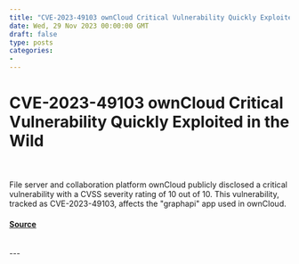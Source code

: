 ```yaml
---
title: "CVE-2023-49103 ownCloud Critical Vulnerability Quickly Exploited in the Wild"
date: Wed, 29 Nov 2023 00:00:00 GMT
draft: false
type: posts
categories: 
- 
---
```

# CVE-2023-49103 ownCloud Critical Vulnerability Quickly Exploited in the Wild

<br/>

<br/>
File server and collaboration platform ownCloud publicly disclosed a critical vulnerability with a CVSS severity rating of 10 out of 10. This vulnerability, tracked as CVE-2023-49103, affects the "graphapi" app used in ownCloud.

#### [Source](https://www.greynoise.io/blog/cve-2023-49103-owncloud-critical-vulnerability-quickly-exploited-in-the-wild)

<br/>
---
